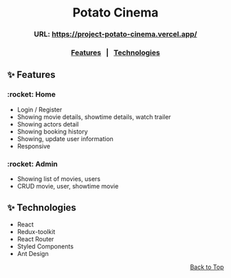 <h1 align="center">Potato Cinema</h1>

<h3 align="center">URL: <a href="https://project-potato-cinema-dvhoang10.vercel.app/" target="_blank">https://project-potato-cinema.vercel.app/</a></h3>

<h3 align="center">
  <a href="#sparkles-features">Features</a> &#xa0; | &#xa0;
  <a href="#sparkles-technologies">Technologies</a>
</h3>

## :sparkles: Features

<h3>:rocket: Home</h3>

- Login / Register
- Showing movie details, showtime details, watch trailer
- Showing actors detail
- Showing booking history
- Showing, update user information
- Responsive

<h3>:rocket: Admin</h3>

- Showing list of movies, users
- CRUD movie, user, showtime movie

## :sparkles: Technologies

- React
- Redux-toolkit
- React Router
- Styled Components
- Ant Design

<p align="right">
<a href="#top">Back to Top</a>
</p>
